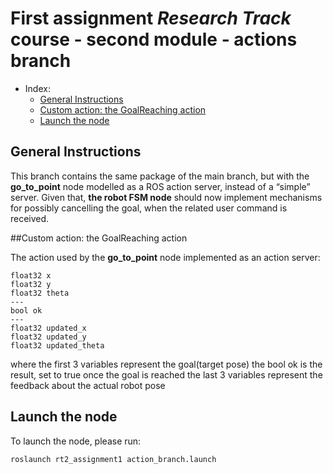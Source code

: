 # First assignment _Research Track_ course - second module - actions branch

- Index:
  - [General Instructions](#general-instructions)
  - [Custom action: the GoalReaching action](#custom-action:-the-goalreaching-action)
  - [Launch the node](#launch-the-node)
## General Instructions

This branch contains the same package of the main branch, but with the **go_to_point** node modelled as a ROS action server, instead of a “simple” server.
Given that, **the robot FSM node** should now implement mechanisms for possibly cancelling the goal, when the related user command is received.

##Custom action: the GoalReaching action

The action used by the **go_to_point** node implemented as an action server:
```
float32 x
float32 y
float32 theta
---
bool ok
---
float32 updated_x
float32 updated_y
float32 updated_theta
```
where the first 3 variables represent the goal(target pose)
      the bool ok is the result, set to true once the goal is reached
      the last 3 variables represent the feedback about the actual robot pose
      
## Launch the node 

To launch the node, please run:
```
roslaunch rt2_assignment1 action_branch.launch
```

